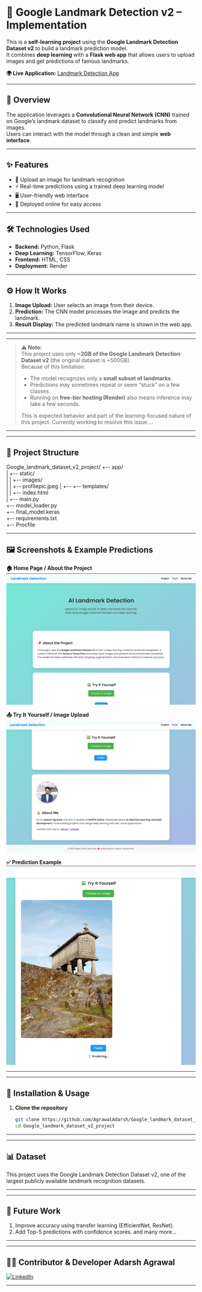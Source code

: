# 🏰 Google Landmark Detection v2 – Implementation

This is a **self-learning project** using the **Google Landmark Detection Dataset v2** to build a landmark prediction model.  
It combines **deep learning** with a **Flask web app** that allows users to upload images and get predictions of famous landmarks.

**🌍 Live Application:** [Landmark Detection App](https://landmark-app.onrender.com)

---

## 📖 Overview
The application leverages a **Convolutional Neural Network (CNN)** trained on Google’s landmark dataset to classify and predict landmarks from images.  
Users can interact with the model through a clean and simple **web interface**.

---

## ✨ Features
- 📸 Upload an image for landmark recognition  
- ⚡ Real-time predictions using a trained deep learning model  
- 🖥️ User-friendly web interface  
- 🚀 Deployed online for easy access  

---

## 🛠️ Technologies Used
- **Backend:** Python, Flask  
- **Deep Learning:** TensorFlow, Keras  
- **Frontend:** HTML, CSS  
- **Deployment:** Render  

---

## ⚙️ How It Works
1. **Image Upload:** User selects an image from their device.  
2. **Prediction:** The CNN model processes the image and predicts the landmark.  
3. **Result Display:** The predicted landmark name is shown in the web app.  

---

---

> **⚠️ Note:**  
> This project uses only **~2GB of the Google Landmark Detection Dataset v2** (the original dataset is ~500GB).  
> Because of this limitation:  
> - The model recognizes only a **small subset of landmarks**.  
> - Predictions may sometimes repeat or seem “stuck” on a few classes.  
> - Running on **free-tier hosting (Render)** also means inference may take a few seconds.  
>
> This is expected behavior and part of the learning-focused nature of this project.
> Currently working to resolve this issue....

---

---

## 📂 Project Structure
Google_landmark_dataset_v2_project/
+-- app/                      
|   +-- static/               
|   |   +-- images/          
|   |       +-- profilepic.jpeg 
|   +-- +-- templates/            
|   |       +-- index.html        
|   +-- main.py              
+-- model_loader.py          
+-- final_model.keras         
+-- requirements.txt         
+-- Procfile                  


---

## 🖼️ Screenshots & Example Predictions

**🏠 Home Page / About the Project**  
![Home Page](./screenshots/d6f9c1cb-9570-4dd0-a3a6-e25e1aebb763.png)

**📤 Try It Yourself / Image Upload**  
![Try It Yourself](./screenshots/31ad0ab1-809c-4720-b18a-67a955c5287e.png)

**✅ Prediction Example**  
![Prediction Example](./screenshots/84e7c957-f88f-459d-9d37-c4277c2203d9.png)

---

---

## 🚀 Installation & Usage

1. **Clone the repository**
   ```bash
   git clone https://github.com/AgrawalAdarsh/Google_landmark_dataset_v2_project.git
   cd Google_landmark_dataset_v2_project

---   

---

## 📊 Dataset

This project uses the Google Landmark Detection Dataset v2, one of the largest publicly available landmark recognition datasets.

---

---

## 🔮 Future Work

1. Improve accuracy using transfer learning (EfficientNet, ResNet).
2. Add Top-5 predictions with confidence scores.
and many more...

---

---

## 👨‍💻 Contributor & Developer **Adarsh Agrawal**

[![LinkedIn](https://img.shields.io/badge/LinkedIn-Connect-blue?style=flat-square&logo=linkedin)](https://www.linkedin.com/in/adarsh-agrawal-3b0a76268/)

---
